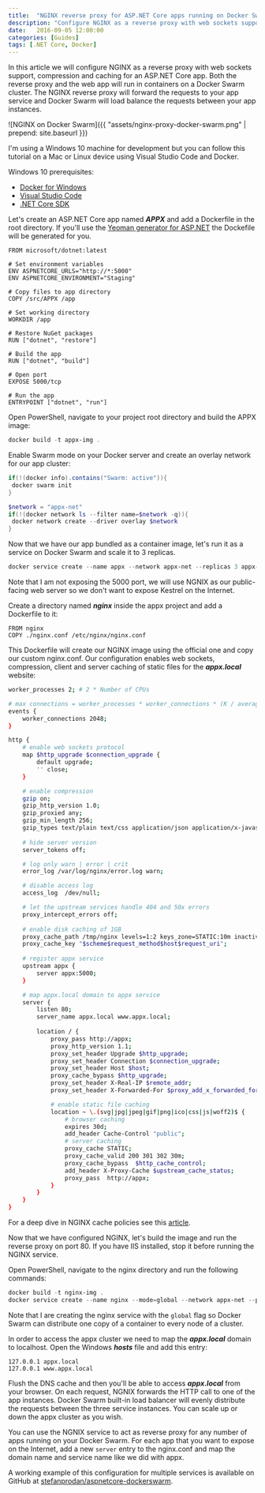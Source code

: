 ```yaml
---
title:  "NGINX reverse proxy for ASP.NET Core apps running on Docker Swarm"
description: "Configure NGINX as a reverse proxy with web sockets support, compression and caching for ASP.NET Core apps hosted with Docker Swarm Mode"
date:   2016-09-05 12:00:00
categories: [Guides]
tags: [.NET Core, Docker]
---
```


In this article we will configure NGINX as a reverse proxy with web sockets support, compression and caching for an ASP.NET Core app. Both the reverse proxy and the web app will run in containers on a Docker Swarm cluster. The NGINX reverse proxy will forward the requests to your app service and Docker Swarm will load balance the requests between your app instances.

![NGINX on Docker Swarm]({{ "assets/nginx-proxy-docker-swarm.png" | prepend: site.baseurl }})

I'm using a Windows 10 machine for development but you can follow this tutorial on a Mac or Linux device using Visual Studio Code and Docker.

Windows 10 prerequisites:

* [Docker for Windows](https://docs.docker.com/docker-for-windows/)
* [Visual Studio Code](https://www.visualstudio.com/products/code-vs.aspx)
* [.NET Core SDK](https://www.microsoft.com/net/core#windows)

Let's create an ASP.NET Core app named ***APPX*** and add a Dockerfile in the root directory. 
If you'll use the [Yeoman generator for ASP.NET](https://github.com/omnisharp/generator-aspnet) the Dockefile will be generated for you.

```
FROM microsoft/dotnet:latest

# Set environment variables
ENV ASPNETCORE_URLS="http://*:5000"
ENV ASPNETCORE_ENVIRONMENT="Staging"

# Copy files to app directory
COPY /src/APPX /app

# Set working directory
WORKDIR /app

# Restore NuGet packages
RUN ["dotnet", "restore"]

# Build the app
RUN ["dotnet", "build"]

# Open port
EXPOSE 5000/tcp

# Run the app
ENTRYPOINT ["dotnet", "run"]
```   

Open PowerShell, navigate to your project root directory and build the APPX image:

```powershell
docker build -t appx-img .
```

Enable Swarm mode on your Docker server and create an overlay network for our app cluster:

```powershell
if(!(docker info).contains("Swarm: active")){
 docker swarm init
}

$network = "appx-net"
if(!(docker network ls --filter name=$network -q)){
 docker network create --driver overlay $network
}
```

Now that we have our app bundled as a container image, let's run it as a service on Docker Swarm and scale it to 3 replicas.

```powershell
docker service create --name appx --network appx-net --replicas 3 appx-img
```

Note that I am not exposing the 5000 port, we will use NGNIX as our public-facing web server so we don't want to expose Kestrel on the Internet.

Create a directory named ***nginx*** inside the appx project and add a Dockerfile to it:

```
FROM nginx
COPY ./nginx.conf /etc/nginx/nginx.conf
```

This Dockerfile will create our NGINX image using the official one and copy our custom nginx.conf. Our configuration enables web sockets, compression, client and server caching of static files for the ***appx.local*** website:

```bash
worker_processes 2; # 2 * Number of CPUs

# max connections = worker_processes * worker_connections * (K / average $request_time)
events { 
	worker_connections 2048; 
}

http {
	# enable web sockets protocol
	map $http_upgrade $connection_upgrade {
		default upgrade;
		'' close;
	}

	# enable compression
	gzip on;
	gzip_http_version 1.0;
	gzip_proxied any;
	gzip_min_length 256;
	gzip_types text/plain text/css application/json application/x-javascript text/xml application/xml application/xml+rss text/javascript application/vnd.ms-fontobject application/x-font-ttf font/opentype image/svg+xml image/x-icon;
		
	# hide server version
	server_tokens off;

	# log only warn | error | crit 
	error_log /var/log/nginx/error.log warn;

	# disable access log
	access_log  /dev/null;

	# let the upstream services handle 404 and 50x errors
	proxy_intercept_errors off;
	
	# enable disk caching of 1GB
	proxy_cache_path /tmp/nginx levels=1:2 keys_zone=STATIC:10m inactive=60m max_size=1g;
	proxy_cache_key "$scheme$request_method$host$request_uri";
	
	# register appx service
	upstream appx {
		server appx:5000;
	}

	# map appx.local domain to appx service
	server {
		listen 80;
		server_name appx.local www.appx.local;
		
		location / {
			proxy_pass http://appx;
			proxy_http_version 1.1;
			proxy_set_header Upgrade $http_upgrade;
			proxy_set_header Connection $connection_upgrade;
			proxy_set_header Host $host;
			proxy_cache_bypass $http_upgrade;
			proxy_set_header X-Real-IP $remote_addr;
			proxy_set_header X-Forwarded-For $proxy_add_x_forwarded_for;

			# enable static file caching
			location ~ \.(svg|jpg|jpeg|gif|png|ico|css|js|woff2)$ {
				# browser caching
				expires 30d;
				add_header Cache-Control "public";
				# server caching
				proxy_cache STATIC;
				proxy_cache_valid 200 301 302 30m;
				proxy_cache_bypass  $http_cache_control;		  
				add_header X-Proxy-Cache $upstream_cache_status;	
				proxy_pass  http://appx;			
			}
		}
	}
}
```

For a deep dive in NGINX cache policies see this [article](https://serversforhackers.com/nginx-caching).

Now that we have configured NGINX, let's build the image and run the reverse proxy on port 80. If you have IIS installed, stop it before running the NGINX service.

Open PowerShell, navigate to the nginx directory and run the following commands:

```powershell
docker build -t nginx-img .
docker service create --name nginx --mode=global --network appx-net --publish 80:80 nginx-img
```

Note that I are creating the nginx service with the `global` flag so Docker Swarm can distribute one copy of a container to every node of a cluster.

In order to access the appx cluster we need to map the ***appx.local*** domain to localhost. Open the Windows ***hosts*** file and add this entry:

```
127.0.0.1 appx.local
127.0.0.1 www.appx.local
```

Flush the DNS cache and then you'll be able to access ***appx.local*** from your browser. On each request, NGNIX forwards the HTTP call to one of the app instances. Docker Swarm built-in load balancer will evenly distribute the requests between the three service instances. You can scale up or down the appx cluster as you wish. 

You can use the NGNIX service to act as reverse proxy for any number of apps running on your Docker Swarm. For each app that you want to expose on the Internet, add a new `server` entry to the nginx.conf and map the domain name and service name like we did with appx.

A working example of this configuration for multiple services is available on GitHub at [stefanprodan/aspnetcore-dockerswarm](https://github.com/stefanprodan/aspnetcore-dockerswarm).